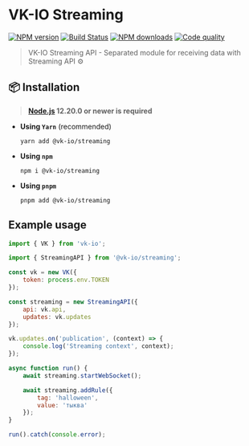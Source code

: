 # VK-IO Streaming
<a href="https://www.npmjs.com/package/@vk-io/streaming"><img src="https://img.shields.io/npm/v/@vk-io/streaming.svg?style=flat-square" alt="NPM version"></a>
<a href="https://github.com/negezor/vk-io/actions/workflows/tests.yml"><img src="https://img.shields.io/github/workflow/status/negezor/vk-io/VK-IO CI?style=flat-square" alt="Build Status"></a>
<a href="https://www.npmjs.com/package/@vk-io/streaming"><img src="https://img.shields.io/npm/dt/@vk-io/streaming.svg?style=flat-square" alt="NPM downloads"></a>
<a href="https://www.codacy.com/app/negezor/vk-io"><img src="https://img.shields.io/codacy/grade/25ee36d46e6e498981a74f8b0653aacc.svg?style=flat-square" alt="Code quality"></a>

> VK-IO Streaming API - Separated module for receiving data with Streaming API ⚙️

## 📦 Installation

> **[Node.js](https://nodejs.org/) 12.20.0 or newer is required**

- **Using `Yarn`** (recommended)
  ```shell
  yarn add @vk-io/streaming
  ```
- **Using `npm`**
  ```shell
  npm i @vk-io/streaming
  ```
- **Using `pnpm`**
  ```shell
  pnpm add @vk-io/streaming
  ```

## Example usage
```javascript
import { VK } from 'vk-io';

import { StreamingAPI } from '@vk-io/streaming';

const vk = new VK({
	token: process.env.TOKEN
});

const streaming = new StreamingAPI({
	api: vk.api,
	updates: vk.updates
});

vk.updates.on('publication', (context) => {
	console.log('Streaming context', context);
});

async function run() {
	await streaming.startWebSocket();

	await streaming.addRule({
		tag: 'halloween',
		value: 'тыква'
	});
}

run().catch(console.error);
```
